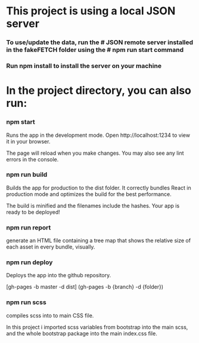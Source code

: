 # This project is using a local JSON server

### **To use/update the data, run the # JSON remote server installed in the fakeFETCH folder using the # npm run start command**

### Run npm install to install the server on your machine

# In the project directory, you can also run:

### npm start

Runs the app in the development mode. Open http://localhost:1234 to view it in your browser.

The page will reload when you make changes. You may also see any lint errors in the console.

### npm run build

Builds the app for production to the dist folder. It correctly bundles React in production mode and optimizes the build for the best performance.

The build is minified and the filenames include the hashes. Your app is ready to be deployed!

### npm run report

generate an HTML file containing a tree map that shows the relative size of each asset in every bundle, visually.

### npm run deploy

Deploys the app into the github repository.

[gh-pages -b master -d dist] (gh-pages -b {branch} -d {folder})

### npm run scss

compiles scss into to main CSS file.

In this project i imported scss variables from bootstrap into the main scss, and the whole bootstrap package into the main index.css file.

